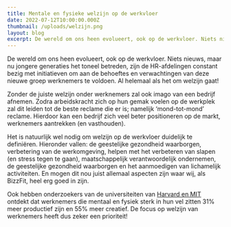 ```yaml
---
title: Mentale en fysieke welzijn op de werkvloer
date: 2022-07-12T10:00:00.000Z
thumbnail: /uploads/welzijn.png
layout: blog
excerpt: De wereld om ons heen evolueert, ook op de werkvloer. Niets nieuws, maar nu jongere generaties het toneel betreden, zijn de HR-afdelingen constant bezig met initiatieven om aan de behoeftes en verwachtingen van deze nieuwe groep werknemers te voldoen. Al helemaal als het om welzijn gaat!
---
```


De wereld om ons heen evolueert, ook op de werkvloer. Niets nieuws, maar nu jongere generaties het toneel betreden, zijn de HR-afdelingen constant bezig met initiatieven om aan de behoeftes en verwachtingen van deze nieuwe groep werknemers te voldoen. Al helemaal als het om welzijn gaat!

Zonder de juiste welzijn onder werknemers zal ook imago van een bedrijf afnemen. Zodra arbeidskracht zich op hun gemak voelen op de werkplek zal dit leiden tot de beste reclame die er is; namelijk ‘mond-tot-mond’ reclame. Hierdoor kan een bedrijf zich veel beter positioneren op de markt, werknemers aantrekken (en vasthouden).

Het is natuurlijk wel nodig om welzijn op de werkvloer duidelijk te definiëren. Hieronder vallen: de geestelijke gezondheid waarborgen, verbetering van de werkomgeving, helpen met het verbeteren van slapen (en stress tegen te gaan), maatschappelijk verantwoordelijk ondernemen, de geestelijke gezondheid waarborgen en het aanmoedigen van lichamelijk activiteiten. En mogen dit nou juist allemaal aspecten zijn waar wij, als BizzFit, heel erg goed in zijn.

Ook hebben onderzoekers van de universiteiten van [Harvard en MIT](https://hbr.org/2015/12/proof-that-positive-work-cultures-are-more-productive) ontdekt dat werknemers die mentaal en fysiek sterk in hun vel zitten 31% meer productief zijn en 55% meer creatief. De focus op welzijn van werknemers heeft dus zeker een prioriteit!
